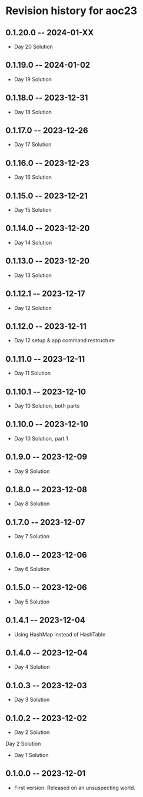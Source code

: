 # Revision history for aoc23

## 0.1.20.0 -- 2024-01-XX

* Day 20 Solution

## 0.1.19.0 -- 2024-01-02

* Day 19 Solution

## 0.1.18.0 -- 2023-12-31

* Day 18 Solution

## 0.1.17.0 -- 2023-12-26

* Day 17 Solution

## 0.1.16.0 -- 2023-12-23

* Day 16 Solution

## 0.1.15.0 -- 2023-12-21

* Day 15 Solution

## 0.1.14.0 -- 2023-12-20

* Day 14 Solution

## 0.1.13.0 -- 2023-12-20

* Day 13 Solution

## 0.1.12.1 -- 2023-12-17

* Day 12 Solution

## 0.1.12.0 -- 2023-12-11

* Day 12 setup & app command restructure

## 0.1.11.0 -- 2023-12-11

* Day 11 Solution

## 0.1.10.1 -- 2023-12-10

* Day 10 Solution, both parts

## 0.1.10.0 -- 2023-12-10

* Day 10 Solution, part 1

## 0.1.9.0 -- 2023-12-09

* Day 9 Solution

## 0.1.8.0 -- 2023-12-08

* Day 8 Solution

## 0.1.7.0 -- 2023-12-07

* Day 7 Solution

## 0.1.6.0 -- 2023-12-06

* Day 6 Solution

## 0.1.5.0 -- 2023-12-06

* Day 5 Solution

## 0.1.4.1 -- 2023-12-04

* Using HashMap instead of HashTable

## 0.1.4.0 -- 2023-12-04

* Day 4 Solution

## 0.1.0.3 -- 2023-12-03

* Day 3 Solution

## 0.1.0.2 -- 2023-12-02

* Day 2 Solution

Day 2 Solution

* Day 1 Solution

## 0.1.0.0 -- 2023-12-01

* First version. Released on an unsuspecting world.
